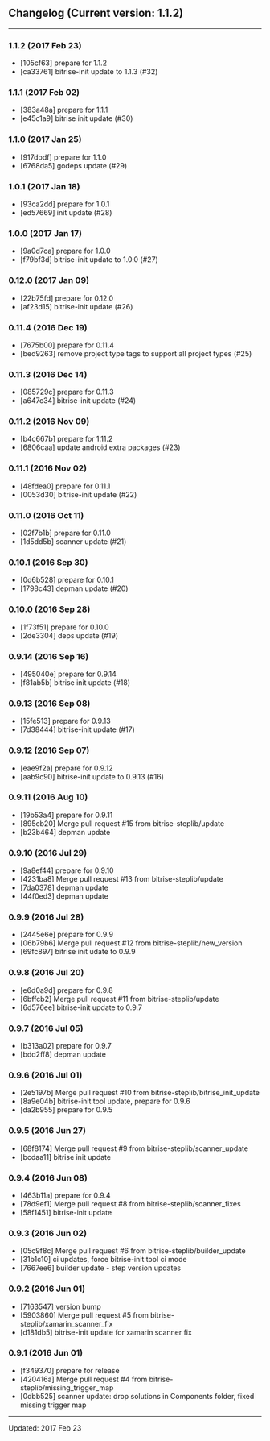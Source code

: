 ## Changelog (Current version: 1.1.2)

-----------------

### 1.1.2 (2017 Feb 23)

* [105cf63] prepare for 1.1.2
* [ca33761] bitrise-init update to 1.1.3 (#32)

### 1.1.1 (2017 Feb 02)

* [383a48a] prepare for 1.1.1
* [e45c1a9] bitrise init update (#30)

### 1.1.0 (2017 Jan 25)

* [917dbdf] prepare for 1.1.0
* [6768da5] godeps update (#29)

### 1.0.1 (2017 Jan 18)

* [93ca2dd] prepare for 1.0.1
* [ed57669] init update (#28)

### 1.0.0 (2017 Jan 17)

* [9a0d7ca] prepare for 1.0.0
* [f79bf3d] bitrise-init update to 1.0.0 (#27)

### 0.12.0 (2017 Jan 09)

* [22b75fd] prepare for 0.12.0
* [af23d15] bitrise-init update (#26)

### 0.11.4 (2016 Dec 19)

* [7675b00] prepare for 0.11.4
* [bed9263] remove project type tags to support all project types (#25)

### 0.11.3 (2016 Dec 14)

* [085729c] prepare for 0.11.3
* [a647c34] bitrise-init update (#24)

### 0.11.2 (2016 Nov 09)

* [b4c667b] prepare for 1.11.2
* [6806caa] update android extra packages (#23)

### 0.11.1 (2016 Nov 02)

* [48fdea0] prepare for 0.11.1
* [0053d30] bitrise-init update (#22)

### 0.11.0 (2016 Oct 11)

* [02f7b1b] prepare for 0.11.0
* [1d5dd5b] scanner update (#21)

### 0.10.1 (2016 Sep 30)

* [0d6b528] prepare for 0.10.1
* [1798c43] depman update (#20)

### 0.10.0 (2016 Sep 28)

* [1f73f51] prepare for 0.10.0
* [2de3304] deps update (#19)

### 0.9.14 (2016 Sep 16)

* [495040e] prepare for 0.9.14
* [f81ab5b] bitrise init update (#18)

### 0.9.13 (2016 Sep 08)

* [15fe513] prepare for 0.9.13
* [7d38444] bitrise-init update (#17)

### 0.9.12 (2016 Sep 07)

* [eae9f2a] prepare for 0.9.12
* [aab9c90] bitrise-init update to 0.9.13 (#16)

### 0.9.11 (2016 Aug 10)

* [19b53a4] prepare for 0.9.11
* [895cb20] Merge pull request #15 from bitrise-steplib/update
* [b23b464] depman update

### 0.9.10 (2016 Jul 29)

* [9a8ef44] prepare for 0.9.10
* [4231ba8] Merge pull request #13 from bitrise-steplib/update
* [7da0378] depman update
* [44f0ed3] depman update

### 0.9.9 (2016 Jul 28)

* [2445e6e] prepare for 0.9.9
* [06b79b6] Merge pull request #12 from bitrise-steplib/new_version
* [69fc897] bitrise init udate to 0.9.9

### 0.9.8 (2016 Jul 20)

* [e6d0a9d] prepare for 0.9.8
* [6bffcb2] Merge pull request #11 from bitrise-steplib/update
* [6d576ee] bitrise-init update to 0.9.7

### 0.9.7 (2016 Jul 05)

* [b313a02] prepare for 0.9.7
* [bdd2ff8] depman update

### 0.9.6 (2016 Jul 01)

* [2e5197b] Merge pull request #10 from bitrise-steplib/bitrise_init_update
* [8a9e04b] bitrise-init tool update, prepare for 0.9.6
* [da2b955] prepare for 0.9.5

### 0.9.5 (2016 Jun 27)

* [68f8174] Merge pull request #9 from bitrise-steplib/scanner_update
* [bcdaa11] bitrise init update

### 0.9.4 (2016 Jun 08)

* [463b11a] prepare for 0.9.4
* [78d9ef1] Merge pull request #8 from bitrise-steplib/scanner_fixes
* [58f1451] bitrise-init update

### 0.9.3 (2016 Jun 02)

* [05c9f8c] Merge pull request #6 from bitrise-steplib/builder_update
* [31b1c10] ci updates, force bitrise-init tool ci mode
* [7667ee6] builder update - step version updates

### 0.9.2 (2016 Jun 01)

* [7163547] version bump
* [5903860] Merge pull request #5 from bitrise-steplib/xamarin_scanner_fix
* [d181db5] bitrise-init update for xamarin scanner fix

### 0.9.1 (2016 Jun 01)

* [f349370] prepare for release
* [420416a] Merge pull request #4 from bitrise-steplib/missing_trigger_map
* [0dbb525] scanner update: drop solutions in Components folder, fixed missing trigger map

-----------------

Updated: 2017 Feb 23